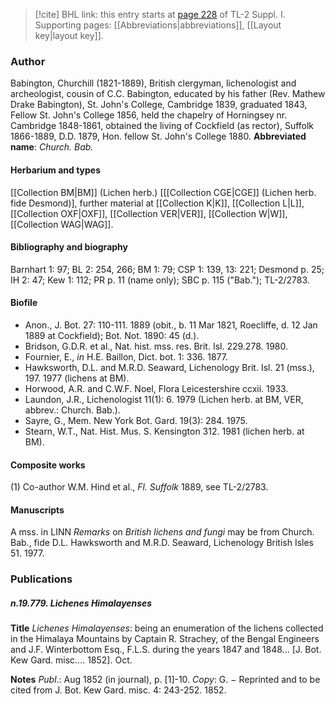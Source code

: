> [!cite] BHL link: this entry starts at [page 228](https://www.biodiversitylibrary.org/page/33264955) of TL-2 Suppl. I.
> Supporting pages: [[Abbreviations|abbreviations]], [[Layout key|layout key]].

### Author

Babington, Churchill (1821-1889), British clergyman, lichenologist and archeologist, cousin of C.C. Babington, educated by his father (Rev. Mathew Drake Babington), St. John's College, Cambridge 1839, graduated 1843, Fellow St. John's College 1856, held the chapelry of Horningsey nr. Cambridge 1848-1861, obtained the living of Cockfield (as rector), Suffolk 1866-1889, D.D. 1879, Hon. fellow St. John's College 1880. 
**Abbreviated name**: *Church. Bab.*

#### Herbarium and types

[[Collection BM|BM]] (Lichen herb.) \[[[Collection CGE|CGE]] (Lichen herb. fide Desmond)\], further material at [[Collection K|K]], [[Collection L|L]], [[Collection OXF|OXF]], [[Collection VER|VER]], [[Collection W|W]], [[Collection WAG|WAG]].

#### Bibliography and biography

Barnhart 1: 97; BL 2: 254, 266; BM 1: 79; CSP 1: 139, 13: 221; Desmond p. 25; IH 2: 47; Kew 1: 112; PR p. 11 (name only); SBC p. 115 ("Bab."); TL-2/2783.

#### Biofile

- Anon., J. Bot. 27: 110-111. 1889 (obit., b. 11 Mar 1821, Roecliffe, d. 12 Jan 1889 at Cockfield); Bot. Not. 1890: 45 (d.).
- Bridson, G.D.R. et al., Nat. hist. mss. res. Brit. Isl. 229.278. 1980.
- Fournier, E., *in* H.E. Baillon, Dict. bot. 1: 336. 1877.
- Hawksworth, D.L. and M.R.D. Seaward, Lichenology Brit. Isl. 21 (mss.), 197. 1977 (lichens at BM).
- Horwood, A.R. and C.W.F. Noel, Flora Leicestershire ccxii. 1933.
- Laundon, J.R., Lichenologist 11(1): 6. 1979 (Lichen herb. at BM, VER, abbrev.: Church. Bab.).
- Sayre, G., Mem. New York Bot. Gard. 19(3): 284. 1975.
- Stearn, W.T., Nat. Hist. Mus. S. Kensington 312. 1981 (lichen herb. at BM).

#### Composite works

(1) Co-author W.M. Hind et al., *Fl. Suffolk* 1889, see TL-2/2783.

#### Manuscripts

A mss. in LINN *Remarks* on *British lichens and fungi* may be from Church. Bab., fide D.L. Hawksworth and M.R.D. Seaward, Lichenology British Isles 51. 1977.

### Publications

##### n.19.779. Lichenes Himalayenses

**Title**
*Lichenes Himalayenses*: being an enumeration of the lichens collected in the Himalaya Mountains by Captain R. Strachey, of the Bengal Engineers and J.F. Winterbottom Esq., F.L.S. during the years 1847 and 1848... \[J. Bot. Kew Gard. misc.... 1852\]. Oct.

**Notes**
*Publ*.: Aug 1852 (in journal), p. \[1\]-10. *Copy*: G. − Reprinted and to be cited from J. Bot. Kew Gard. misc. 4: 243-252. 1852.

